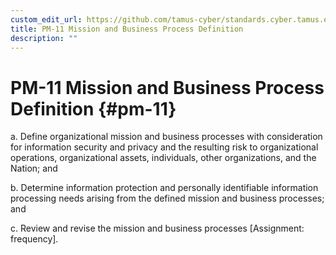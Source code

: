 ```yaml
---
custom_edit_url: https://github.com/tamus-cyber/standards.cyber.tamus.edu/tree/main/content/tamus.edu/TAMUS_profile.xml
title: PM-11 Mission and Business Process Definition
description: ""
---
```


# PM-11 Mission and Business Process Definition {#pm-11}

a. Define organizational mission and business processes with consideration for information security and privacy and the resulting risk to organizational operations, organizational assets, individuals, other organizations, and the Nation; and

b. Determine information protection and personally identifiable information processing needs arising from the defined mission and business processes; and

c. Review and revise the mission and business processes [Assignment: frequency].

